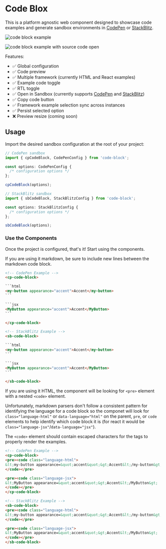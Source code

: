 # Code Blox

This is a platform agnostic web component designed to showcase code examples and generate sandbox environments in [CodePen](https://codepen.io/) or [StackBlitz](https://stackblitz.com/).

![code block example](https://github.com/break-stuff/code-blox/blob/main/img/code-block.png?raw=true)

![code block example with source code open](https://github.com/break-stuff/code-blox/blob/main/img/code-block_open.png?raw=true)

Features:

- ✅ Global configuration
- ✅ Code preview
- ✅ Multiple framework (currently HTML and React examples)
- ✅ Example code toggle
- ✅ RTL toggle
- ✅ Open in Sandbox (currently supports [CodePen](https://codepen.io/) and [StackBlitz](https://stackblitz.com/))
- ✅ Copy code button
- ✅ Framework example selection sync across instances 
- ✅ Persist selected option
- ❌ Preview resize (coming soon)

## Usage

Import the desired sandbox configuration at the root of your project:

```ts
// CodePen sandbox
import { cpCodeBlock, CodePenConfig } from 'code-block';

const options: CodePenConfig {
  /* configuration options */
};

cpCodeBlock(options);
```

```ts
// StackBlitz sandbox
import { sbCodeBlock, StackBlitzConfig } from 'code-block';

const options: StackBlitzConfig {
  /* configuration options */
};

sbCodeBlock(options);
```

### Use the Components

Once the project is configured, that's it! Start using the components.

If you are using it markdown, be sure to include new lines between the markdown code block.

````html
<!-- CodePen Example -->
<cp-code-block>

```html
<my-button appearance="accent">Accent</my-button>
```

```jsx
<MyButton appearance="accent">Accent</MyButton>
```

</cp-code-block>

<!-- StackBlitz Example -->
<sb-code-block>

```html
<my-button appearance="accent">Accent</my-button>
```

```jsx
<MyButton appearance="accent">Accent</MyButton>
```

</sb-code-block>
````

If you are using it HTML, the component will be looking for `<pre>` element with a nested `<code>` element. 

Unfortunately, markdown parsers don't follow a consistent pattern for identifying the language for a code block so the componet will look for `class="language-html"` or `data-language="html"` on the parent, `pre`, or `code` elements to help identify which code block it is (for react it would be `class="language-jsx"`/`data-language="jsx"`). 

The `<code>` element should contain escaped characters for the tags to properly render the examples.

```html
<!-- CodePen Example -->
<cp-code-block>
<pre><code class="language-html">
&lt;my-button appearance=&quot;accent&quot;&gt;Accent&lt;/my-button&gt;
</code></pre>

<pre><code class="language-jsx">
&lt;MyButton appearance=&quot;accent&quot;&gt;Accent&lt;/MyButton&gt;
</code></pre>
</cp-code-block>

<!-- StackBlitz Example -->
<sb-code-block>
<pre><code class="language-html">
&lt;my-button appearance=&quot;accent&quot;&gt;Accent&lt;/my-button&gt;
</code></pre>

<pre><code class="language-jsx">
&lt;MyButton appearance=&quot;accent&quot;&gt;Accent&lt;/MyButton&gt;
</code></pre>
</sb-code-block>
```
